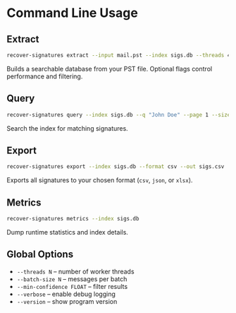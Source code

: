 # Command Line Usage

## Extract

```bash
recover-signatures extract --input mail.pst --index sigs.db --threads 4 --batch-size 500
```

Builds a searchable database from your PST file. Optional flags control performance and filtering.

## Query

```bash
recover-signatures query --index sigs.db --q "John Doe" --page 1 --size 10
```

Search the index for matching signatures.

## Export

```bash
recover-signatures export --index sigs.db --format csv --out sigs.csv
```

Exports all signatures to your chosen format (`csv`, `json`, or `xlsx`).

## Metrics

```bash
recover-signatures metrics --index sigs.db
```

Dump runtime statistics and index details.

## Global Options

* `--threads N` – number of worker threads
* `--batch-size N` – messages per batch
* `--min-confidence FLOAT` – filter results
* `--verbose` – enable debug logging
* `--version` – show program version
